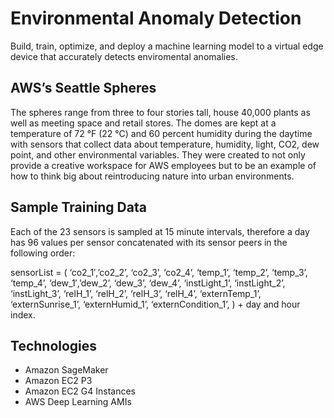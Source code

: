 # Environmental Anomaly Detection
Build, train, optimize, and deploy a machine learning model to a virtual edge device that accurately detects enviromental anomalies.

## AWS’s Seattle Spheres
The spheres range from three to four stories tall, house 40,000 plants as well as meeting space and retail stores. The domes are kept at a temperature of 72 °F (22 °C) and 60 percent humidity during the daytime with sensors that collect data about temperature, humidity, light, CO2, dew point, and other environmental variables. They were created to not only provide a creative workspace for AWS employees but to be an example of how to think big about reintroducing nature into urban environments.

## Sample Training Data
Each of the 23 sensors is sampled at 15 minute intervals, therefore a day has 96 values per sensor concatenated with its sensor peers in the following order:

sensorList = ( ‘co2_1′,’co2_2’, ‘co2_3’, ‘co2_4’, 
               ‘temp_1’, ‘temp_2’, ‘temp_3’, ‘temp_4’, 
               ‘dew_1′,’dew_2’, ‘dew_3’, ‘dew_4’, 
               ‘instLight_1’, ‘instLight_2’, ‘instLight_3’, 
               ‘relH_1’, ‘relH_2’, ‘relH_3’, ‘relH_4’, 
               ‘externTemp_1’, ‘externSunrise_1’, ‘externHumid_1’, ‘externCondition_1’, ) + day and hour index.
               
## Technologies 
- Amazon SageMaker
- Amazon EC2 P3
- Amazon EC2 G4 Instances
- AWS Deep Learning AMIs
